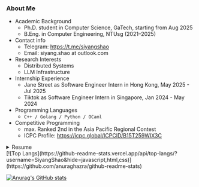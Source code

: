 ### About Me
- Academic Background
  - Ph.D. student in Computer Science, GaTech, starting from Aug 2025
  - B.Eng. in Computer Engineering, NTUsg (2021–2025)
- Contact info
  - Telegram: https://t.me/siyangshao
  - Email: siyang.shao at outlook.com
- Research Interests
  - Distributed Systems
  - LLM Infrastructure
- Internship Experience
  - Jane Street as Software Engineer Intern in Hong Kong, May 2025 - Jul 2025
  - Tiktok as Software Engineer Intern in Singapore, Jan 2024 - May 2024
- Programming Languages
  - `C++ / Golang / Python / OCaml`
- Competitive Programming
  - max. Ranked 2nd in the Asia Pacific Regional Contest
  - ICPC Profile: https://icpc.global/ICPCID/B15T259WIX3C
 
<details>
  <summary>Resume</summary>

  - [English Version](https://siyangshao.github.io/resume/main.pdf)
  - [中文版本](https://siyangshao.github.io/resume/main_cn.pdf)

</details>
[![Top Langs](https://github-readme-stats.vercel.app/api/top-langs/?username=SiyangShao&hide=javascript,html,css)](https://github.com/anuraghazra/github-readme-stats)

[![Anurag's GitHub stats](https://github-readme-stats-git-masterorgs-github-readme-stats-team.vercel.app/api?username=SiyangShao&include_orgs=true)](https://github.com/anuraghazra/github-readme-stats)
